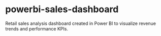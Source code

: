 # powerbi-sales-dashboard
Retail sales analysis dashboard created in Power BI to visualize revenue trends and performance KPIs.
